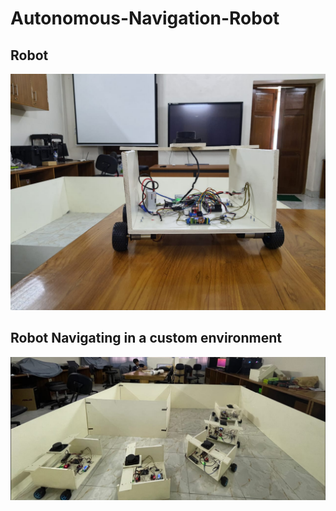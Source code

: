 # Autonomous-Navigation-Robot

## Robot
![Robot](images/img2.jpeg)

## Robot Navigating in a custom environment
![RobotNav](images/Navigating.jpeg)
